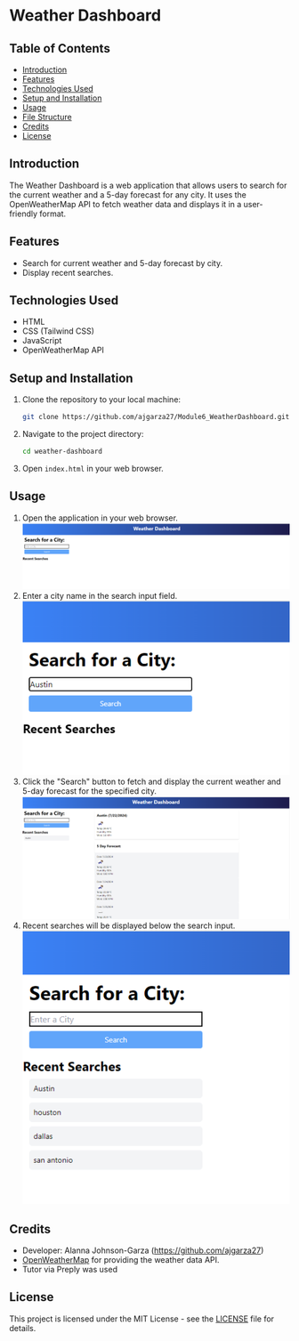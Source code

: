 # Weather Dashboard

## Table of Contents
- [Introduction](#introduction)
- [Features](#features)
- [Technologies Used](#technologies-used)
- [Setup and Installation](#setup-and-installation)
- [Usage](#usage)
- [File Structure](#file-structure)
- [Credits](#credits)
- [License](#license)

## Introduction
The Weather Dashboard is a web application that allows users to search for the current weather and a 5-day forecast for any city. It uses the OpenWeatherMap API to fetch weather data and displays it in a user-friendly format.

## Features
- Search for current weather and 5-day forecast by city.
- Display recent searches.

## Technologies Used
- HTML
- CSS (Tailwind CSS)
- JavaScript
- OpenWeatherMap API

## Setup and Installation
1. Clone the repository to your local machine:
    ```bash
    git clone https://github.com/ajgarza27/Module6_WeatherDashboard.git
    ```
2. Navigate to the project directory:
    ```bash
    cd weather-dashboard
    ```
3. Open `index.html` in your web browser.

## Usage
1. Open the application in your web browser.
![Homepage Screenshot](assets/images/WD-SS1.png) 
2. Enter a city name in the search input field.
![City Name Screenshot](assets/images/WD-SS2.png)
3. Click the "Search" button to fetch and display the current weather and 5-day forecast for the specified city.
![5-day-forecase Screenshot](assets/images/WD-SS3.png)
4. Recent searches will be displayed below the search input.
![Searches Screenshot](assets/images/WD-SS4.png)

## Credits
- Developer: Alanna Johnson-Garza (https://github.com/ajgarza27)
- [OpenWeatherMap](https://openweathermap.org/) for providing the weather data API.
- Tutor via Preply was used

## License
This project is licensed under the MIT License - see the [LICENSE](LICENSE) file for details.
